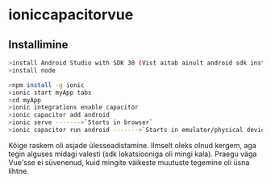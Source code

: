# ioniccapacitorvue

## Installimine

```sh
>install Android Studio with SDK 30 (Vist aitab ainult android sdk installimisest)
>install node

>npm install -g ionic
>ionic start myApp tabs
>cd myApp
>ionic integrations enable capacitor
>ionic capacitor add android
>ionic serve ------->`Starts in browser`
>ionic capacitor run android ------->`Starts in emulator/physical device`

```
Kõige raskem oli asjade ülesseadistamine. Ilmselt oleks olnud kergem, aga tegin alguses midagi valesti (sdk lokatsiooniga oli mingi kala).
Praegu väga Vue'sse ei süvenenud, kuid mingite väikeste muutuste tegemine oli üsna lihtne.


